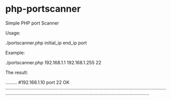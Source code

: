 # php-portscanner
Simple PHP port Scanner

Usage: 

./portscanner.php initial_ip end_ip port

Example: 

./portscanner.php 192.168.1.1 192.168.1.255 22

The result:

.........
#192.168.1.10 port 22 OK
...........................................................................................................................................................................................................................................

